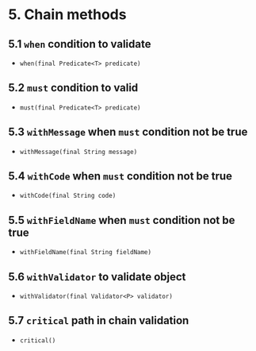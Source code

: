# 5. Chain methods

## 5.1 `when` condition to validate

* `when(final Predicate<T> predicate)`

## 5.2 `must` condition to valid

* `must(final Predicate<T> predicate)`

## 5.3 `withMessage` when `must` condition not be true

* `withMessage(final String message)`

## 5.4 `withCode` when `must` condition not be true

* `withCode(final String code)`

## 5.5 `withFieldName` when `must` condition not be true

* `withFieldName(final String fieldName)`

## 5.6 `withValidator` to validate object

* `withValidator(final Validator<P> validator)`

## 5.7 `critical` path in chain validation

* `critical()`
